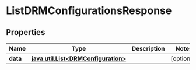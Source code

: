 

# ListDRMConfigurationsResponse

## Properties

Name | Type | Description | Notes
------------ | ------------- | ------------- | -------------
**data** | [**java.util.List&lt;DRMConfiguration&gt;**](DRMConfiguration.md) |  |  [optional]



